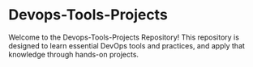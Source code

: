 # Devops-Tools-Projects

Welcome to the Devops-Tools-Projects Repository! This repository is designed to learn essential DevOps tools and practices, and apply that knowledge through hands-on projects.

 